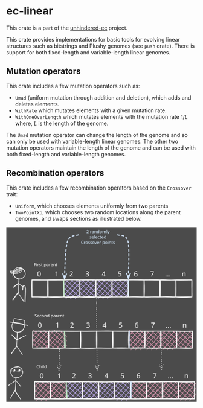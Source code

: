 # ec-linear

This crate is a part of the [unhindered-ec](https://unhindered.ec) project.

This crate provides implementations for basic tools for evolving
linear structures such as bitstrings and Plushy genomes (see `push`
crate). There is support for both fixed-length and variable-length
linear genomes.

## Mutation operators

This crate includes a few mutation operators such as:

- `Umad` (uniform mutation through addition and deletion), which adds and deletes elements.
- `WithRate` which mutates elements with a given mutation rate.
- `WithOneOverLength` which mutates elements with the mutation rate $1/L$ where, $L$ is the length of the genome.

The `Umad` mutation operator can change the length of the genome and so can only be used with variable-length linear genomes. The other two
mutation operators maintain the length of the genome and can be used
with both fixed-length and variable-length genomes.

## Recombination operators

This crate includes a few recombination operators based on the
`Crossover` trait:

- `Uniform`, which chooses elements uniformly from
  two parents
- `TwoPointXo`, which chooses two random locations
  along the parent genomes, and swaps sections as illustrated
  below.

![Illustration of two-point crossover over](../../images/Two_point_crossover.svg)

